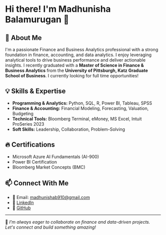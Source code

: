 # Hi there! I'm Madhunisha Balamurugan 👋

## 🚀 About Me
I'm a passionate Finance and Business Analytics professional with a strong foundation in finance, accounting, and data analytics. I enjoy leveraging analytical tools to drive business performance and deliver actionable insights. I recently graduated with a **Master of Science in Finance & Business Analytics** from the **University of Pittsburgh, Katz Graduate School of Business**. I currently looking for full time opportunities!

## 💡 Skills & Expertise
- **Programming & Analytics:** Python, SQL, R, Power BI, Tableau, SPSS
- **Finance & Accounting:** Financial Modeling, Forecasting, Valuation, Budgeting
- **Technical Tools:** Bloomberg Terminal, eMoney, MS Excel, Intuit ProSeries 2023
- **Soft Skills:** Leadership, Collaboration, Problem-Solving

## 🔥 Certifications
- Microsoft Azure AI Fundamentals (AI-900)
- Power BI Certification
- Bloomberg Market Concepts (BMC)

## 📫 Connect With Me
- 📧 Email: madhunishab910@gmail.com  
- 💼 [LinkedIn](https://www.linkedin.com/in/madhu901)  
- 📂 [GitHub](https://github.com/madhunishab)

---
📌 *I'm always eager to collaborate on finance and data-driven projects. Let's connect and build something amazing!*
